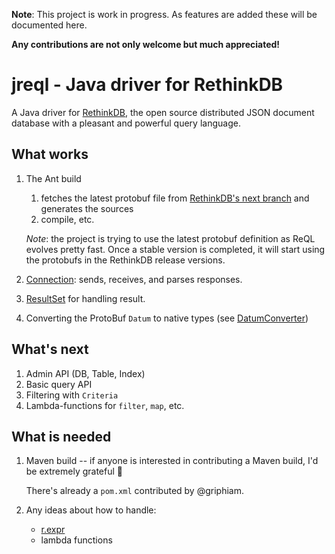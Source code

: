 **Note**: This project is work in progress. As features are added
these will be documented here.

**Any contributions are not only welcome but much appreciated!**

# jreql - Java driver for RethinkDB #

A Java driver for [RethinkDB](http://www.rethinkdb.com), the open source distributed JSON
document database with a pleasant and powerful query language.

## What works ##

1.  The Ant build

    1.  fetches the latest protobuf file from [RethinkDB's next branch](https://raw.github.com/rethinkdb/rethinkdb/next/src/rdb_protocol/ql2.proto)
   and generates the sources
    2.  compile, etc.

    _Note_: the project is trying to use the latest protobuf definition as ReQL evolves pretty fast. Once a
    stable version is completed, it will start using the protobufs in the RethinkDB release versions.

2.  [Connection](https://github.com/al3xandru/jreql/blob/master/src/main/com/mypopescu/jreql/Connection.java): sends,
    receives, and parses responses.

3.  [ResultSet](https://github.com/al3xandru/jreql/blob/master/src/main/com/mypopescu/jreql/Connection.java) for
    handling result.

4.  Converting the ProtoBuf `Datum` to native types
    (see [DatumConverter](https://github.com/al3xandru/jreql/blob/master/src/main/com/mypopescu/jreql/internal/DatumConverter.java))

## What's next ##

1.  Admin API (DB, Table, Index)
2.  Basic query API
3.  Filtering with `Criteria`
4.  Lambda-functions for `filter`, `map`, etc.

## What is needed ##

1.  Maven build -- if anyone is interested in contributing a Maven build, I'd be extremely grateful :pray:

    There's already a `pom.xml` contributed by @griphiam.

2.  Any ideas about how to handle:

    -   [r.expr](http://www.rethinkdb.com/api/#py:control_structures-expr)
    -   lambda functions




